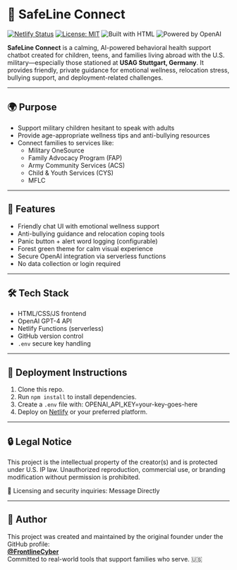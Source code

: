 # 🌿 SafeLine Connect

[![Netlify Status](https://api.netlify.com/api/v1/badges/46dcafe0-b8e5-4c8a-bf95-f3e529b4f8b2/deploy-status)](https://app.netlify.com/sites/safeline-connect-demo/deploys)
[![License: MIT](https://img.shields.io/badge/license-MIT-green.svg)](LICENSE.txt)
![Built with HTML](https://img.shields.io/badge/Built%20With-HTML%2FJS%2FCSS-blue)
![Powered by OpenAI](https://img.shields.io/badge/AI-GPT--4-brightgreen)

**SafeLine Connect** is a calming, AI-powered behavioral health support chatbot created for children, teens, and families living abroad with the U.S. military—especially those stationed at **USAG Stuttgart, Germany**. It provides friendly, private guidance for emotional wellness, relocation stress, bullying support, and deployment-related challenges.

---

## 🌍 Purpose

- Support military children hesitant to speak with adults
- Provide age-appropriate wellness tips and anti-bullying resources
- Connect families to services like:
  - Military OneSource
  - Family Advocacy Program (FAP)
  - Army Community Services (ACS)
  - Child & Youth Services (CYS)
  - MFLC

---

## 💬 Features

- Friendly chat UI with emotional wellness support
- Anti-bullying guidance and relocation coping tools
- Panic button + alert word logging (configurable)
- Forest green theme for calm visual experience
- Secure OpenAI integration via serverless functions
- No data collection or login required

---

## 🛠️ Tech Stack

- HTML/CSS/JS frontend
- OpenAI GPT-4 API
- Netlify Functions (serverless)
- GitHub version control
- `.env` secure key handling

---

## 🚀 Deployment Instructions

1. Clone this repo.
2. Run `npm install` to install dependencies.
3. Create a `.env` file with:
OPENAI_API_KEY=your-key-goes-here
4. Deploy on [Netlify](https://netlify.com) or your preferred platform.

---

## 🔒 Legal Notice

This project is the intellectual property of the creator(s) and is protected under U.S. IP law. Unauthorized reproduction, commercial use, or branding modification without permission is prohibited.

📩 Licensing and security inquiries: Message Directly

---

## 👤 Author

This project was created and maintained by the original founder under the GitHub profile:  
**[@FrontlineCyber](https://github.com/FrontlineCyber)**  
Committed to real-world tools that support families who serve. 🇺🇸

